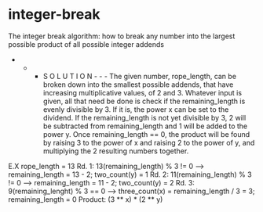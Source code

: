# integer-break
The integer break algorithm: how to break any number into the largest possible product of all possible integer addends

- - - S O L U T I O N - - -
The given number, rope_length, can be broken down into the smallest possible addends, that have increasing multiplicative values, of 2 and 3.
Whatever input is given, all that need be done is check if the remaining_length is evenly divisible by 3. If it is, the power x can be set to the dividend. If the remaining_length
is not yet divisible by 3, 2 will be subtracted from remaining_length and 1 will be added to the power y.
Once remaining_length == 0, the product will be found by raising 3 to the power of x and raising 2 to the power of y, and multiplying the 2 resulting numbers together.

E.X
rope_length = 13
Rd. 1: 13(remaining_length) % 3 != 0 --> remaining_length = 13 - 2; two_count(y) = 1
Rd. 2: 11(remaining_length) % 3 != 0 --> remaining_length = 11 - 2; two_count(y) = 2
Rd. 3: 9(remaining_lenght) % 3 == 0 --> three_count(x) = remaining_length / 3 = 3; remaining_length = 0
Product: (3 ** x) * (2 ** y)
